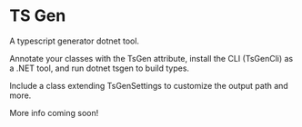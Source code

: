 ﻿# TS Gen

A typescript generator dotnet tool.

Annotate your classes with the TsGen attribute, install the CLI (TsGenCli) as a .NET tool, and run dotnet tsgen to build types.

Include a class extending TsGenSettings to customize the output path and more.

More info coming soon!